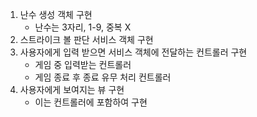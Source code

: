 1. 난수 생성 객체 구현
   - 난수는 3자리, 1-9, 중복 X
2. 스트라이크 볼 판단 서비스 객체 구현
3. 사용자에게 입력 받으면 서비스 객체에 전달하는 컨트롤러 구현
   - 게임 중 입력받는 컨트롤러
   - 게임 종료 후 종료 유무 처리 컨트롤러
4. 사용자에게 보여지는 뷰 구현
   - 이는 컨트롤러에 포함하여 구현
